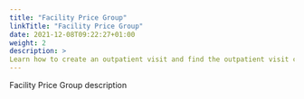 ```yaml
---
title: "Facility Price Group"
linkTitle: "Facility Price Group"
date: 2021-12-08T09:22:27+01:00
weight: 2
description: >
Learn how to create an outpatient visit and find the outpatient visit created previously
---
```


Facility Price Group description
